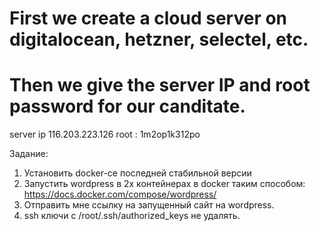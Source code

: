 # First we create a cloud server on digitalocean, hetzner, selectel, etc.
# Then we give the server IP and root password for our canditate.

server ip 116.203.223.126
root : 1m2op1k312po

Задание:
1. Установить docker-ce последней стабильной версии
2. Запустить wordpress в 2х контейнерах в docker таким способом: https://docs.docker.com/compose/wordpress/
3. Отправить мне ссылку на запущенный сайт на wordpress.
4. ssh ключи с /root/.ssh/authorized_keys не удалять.